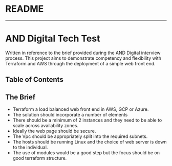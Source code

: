 # README
---
# AND Digital Tech Test
Written in reference to the brief provided during the AND Digital interview process. This project aims to demonstrate competency and flexibility with Terraform and AWS through the deployment of a simple web front end.
## Table of Contents
## The Brief
+ Terraform a load balanced web front end in AWS, GCP or Azure.
+ The solution should incorporate a number of elements
+ There should be a minimum of 2 instances and they need to be able to scale across availability zones.
+ Ideally the web page should be secure.
+ The Vpc should be appropriately split into the required subnets.
+ The hosts should be running Linux and the choice of web server is down to the individual.
+ The use of modules would be a good step but the focus should be on good terraform structure.
